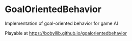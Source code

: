 # GoalOrientedBehavior
 Implementation of goal-oriented behavior for game AI

Playable at https://bobyllib.github.io/goalorientedbehavior